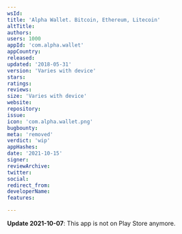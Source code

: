 ```yaml
---
wsId: 
title: 'Alpha Wallet. Bitcoin, Ethereum, Litecoin'
altTitle: 
authors: 
users: 1000
appId: 'com.alpha.wallet'
appCountry: 
released: 
updated: '2018-05-31'
version: 'Varies with device'
stars: 
ratings: 
reviews: 
size: 'Varies with device'
website: 
repository: 
issue: 
icon: 'com.alpha.wallet.png'
bugbounty: 
meta: 'removed'
verdict: 'wip'
appHashes: 
date: '2021-10-15'
signer: 
reviewArchive: 
twitter: 
social: 
redirect_from: 
developerName: 
features: 

---
```


**Update 2021-10-07**: This app is not on Play Store anymore.

